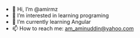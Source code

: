 - 👋 Hi, I’m @amirmz
- 👀 I’m interested in learning programing
- 🌱 I’m currently learning Angular
- 📫 How to reach me: am_aminuddin@yahoo.com

<!---
amirmz/amirmz is a ✨ special ✨ repository because its `README.md` (this file) appears on your GitHub profile.
You can click the Preview link to take a look at your changes.
--->
